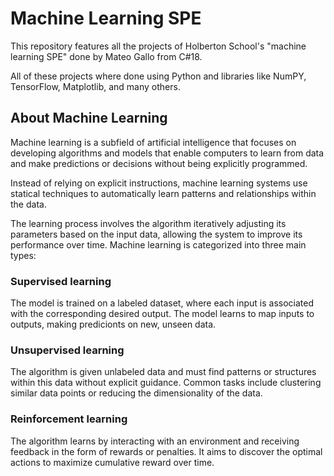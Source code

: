 # Machine Learning SPE
This repository features all the projects of Holberton School's "machine learning SPE" done by Mateo Gallo from C#18.

All of these projects where done using Python and libraries like NumPY, TensorFlow, Matplotlib, and many others.

## About Machine Learning
<p>Machine learning is a subfield of artificial intelligence that focuses on developing algorithms and models that enable computers to learn from data and make predictions or decisions without being explicitly programmed.</p>
<p>Instead of relying on explicit instructions, machine learning systems use statical techniques to automatically learn patterns and relationships within the data.</p>
<p>The learning process involves the algorithm iteratively adjusting its parameters based on the input data, allowing the system to improve its performance over time. Machine learning is categorized into three main types:</p>

### Supervised learning
<p>The model is trained on a labeled dataset, where each input is associated with the corresponding desired output. The model learns to map inputs to outputs, making predicionts on new, unseen data.</p>

### Unsupervised learning
<p>The algorithm is given unlabeled data and must find patterns or structures within this data without explicit guidance. Common tasks include clustering similar data points or reducing the dimensionality of the data.</p>

### Reinforcement learning
<p>The algorithm learns by interacting with an environment and receiving feedback in the form of rewards or penalties. It aims to discover the optimal actions to maximize cumulative reward over time.</p>
